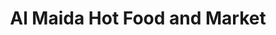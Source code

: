 ---
title: "Al Maida Hot Food and Market"
url: /oakland/al-maida-hot-food-and-market/
shop: convenience
---